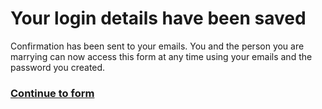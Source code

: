 <h1>Your login details have been saved</h1>

<p>Confirmation has been sent to your emails. You and the person you are marrying can now access this form at any time using your emails and the password you created.<p>

<h3>
<a href="https://clairehanna.github.io/NOIM-Prototype/form/" class="nsw-button nsw-button--primary">Continue to form</a>        
       </h3>
